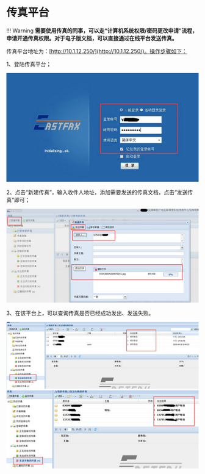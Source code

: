 # 传真平台

!!! Warning
    **需要使用传真的同事，可以走“计算机系统权限/密码更改申请”流程，申请开通传真权限。对于电子版文档，可以直接通过在线平台发送传真。**

传真平台地址为：[http://10.1.12.250/](http://10.1.12.250/)。操作步骤如下：

1、登陆传真平台；

![](/imgs/chuanzhen/1.jpg)
 
2、点击“新建传真”，输入收件人地址，添加需要发送的传真文档，点击“发送传真”即可；

![](/imgs/chuanzhen/2.jpg)
 
3、在该平台上，可以查询传真是否已经成功发出、发送失败。

![](/imgs/chuanzhen/3.jpg)
![](/imgs/chuanzhen/4.jpg)